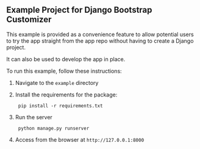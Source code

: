 ## Example Project for Django Bootstrap Customizer

This example is provided as a convenience feature to allow potential users to try the app straight from the app repo without having to create a Django project.

It can also be used to develop the app in place.

To run this example, follow these instructions:

1. Navigate to the `example` directory
2. Install the requirements for the package:
		
		pip install -r requirements.txt

3. Run the server

		python manage.py runserver
		
4. Access from the browser at `http://127.0.0.1:8000`
